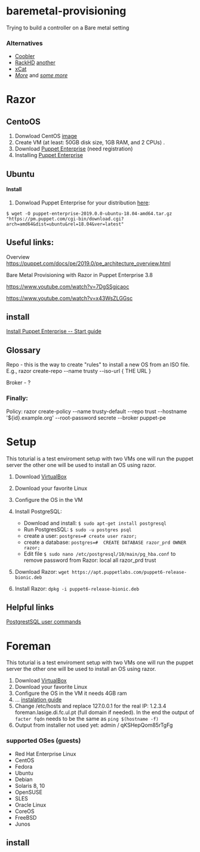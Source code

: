 # baremetal-provisioning
Trying to build a controller on a Bare metal setting

### Alternatives
* [Coobler](http://cobbler.github.io/manuals/quickstart/)
* [RackHD](https://github.com/rackhd/rackhd) [another](https://rackhd.readthedocs.io/en/latest/rackhd_overview.html)
* [xCat](http://xcat.org/)
* [*More*](https://devops.com/flap-part-1-server-provisioning/) and [*some more*](https://www.cyberciti.biz/tips/server-provisioning-software.html)


# Razor

## CentoOS
1. Donwload CentOS [image](http://isoredirect.centos.org/centos/7/isos/x86_64/CentOS-7-x86_64-DVD-1804.iso) 
2. Create VM (at least: 50GB disk size, 1GB RAM, and 2 CPUs) .
3. Download [Puppet Enterprise](https://puppet.com/download-puppet-enterprise/thank-you) (need registration)
4. Installing [Puppet Enterprise](https://puppet.com/docs/pe/2019.0/install_pe_getting_started.html#install-puppet-enterprise-quick-start-guide)


## Ubuntu
#### Install
1. Donwload Puppet Enterprise for your distribution [here](https://puppet.com/download-puppet-enterprise):

```$ wget -O puppet-enterprise-2019.0.0-ubuntu-18.04-amd64.tar.gz "https://pm.puppet.com/cgi-bin/download.cgi?arch=amd64&dist=ubuntu&rel=18.04&ver=latest"```


## Useful links:
Overview 
https://puppet.com/docs/pe/2019.0/pe_architecture_overview.html

Bare Metal Provisioning with Razor in Puppet Enterprise 3.8

https://www.youtube.com/watch?v=7DgSSgjcaoc

https://www.youtube.com/watch?v=x43WsZLGGsc

## install 
[Install Puppet Enterprise -- Start guide](https://puppet.com/docs/pe/2019.0/install_pe_getting_started.html#install-puppet-enterprise-quick-start-guide)


## Glossary
Repo - this is the way to create "rules" to install a new OS from an ISO file.
E.g., 
razor create-repo --name trusty --iso-url { THE URL } 

Broker - ? 

### Finally: 
Policy: 
razor create-policy --name trusty-default --repo trust --hostname '${id}.example.org' --root-password secrete --broker puppet-pe 


# Setup
This toturial is a test enviroment setup with two VMs one will run the puppet server the other one will be used to install an OS using razor. 

1. Download [VirtualBox](https://www.virtualbox.org/wiki/Linux_Downloads)

2. Download your favorite Linux 

3. Configure the OS in the VM

4. Install PostgreSQL:
	* Download and install: ```$ sudo apt-get install postgresql```
	* Run PostgresSQL: ```$ sudo -u postgres psql```
	* create a user: ```postgres=# create user razor;```
	* create a database: ```postgres=#  CREATE DATABASE razor_prd OWNER razor;```
	* Edit file ```$ sudo nano /etc/postgresql/10/main/pg_hba.conf``` to remove password from Razor: local all razor_prd trust 

5.  Download Razor: ```wget https://apt.puppetlabs.com/puppet6-release-bionic.deb```
6.  Install Razor: ```dpkg -i puppet6-release-bionic.deb```



## Helpful links
[PostgrestSQL user commands](https://www.digitalocean.com/community/tutorials/how-to-use-roles-and-manage-grant-permissions-in-postgresql-on-a-vps--2)

# Foreman

This toturial is a test enviroment setup with two VMs one will run the puppet server the other one will be used to install an OS using razor. 

1. Download [VirtualBox](https://www.virtualbox.org/wiki/Linux_Downloads)
2. Download your favorite Linux 
3. Configure the OS in the VM it needs 4GB ram
4. ... [instalation guide](https://www.theforeman.org/introduction.html)
5. Change /etc/hosts and replace 127.0.0.1 for the real IP: 1.2.3.4 foreman.lasige.di.fc.ul.pt (full domain if needed). 
In the end the output of ```facter fqdn``` needs to be the same as ```ping $(hostname -f)```
6. Output from installer not used yet: admin / qKSHepQom85rTgFg 


### supported OSes (guests)
* Red Hat Enterprise Linux 
* CentOS
* Fedora
* Ubuntu
* Debian
* Solaris 8, 10
* OpenSUSE  
* SLES 
* Oracle Linux
* CoreOS
* FreeBSD
* Junos

## install 


